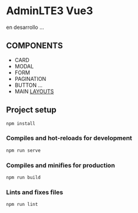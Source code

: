 # AdminLTE3 Vue3 
en desarrollo ...

## COMPONENTS

- CARD
- MODAL
- FORM
- PAGINATION
- BUTTON
...
- MAIN [LAYOUTS](src/components/main)









## Project setup
```
npm install
```

### Compiles and hot-reloads for development
```
npm run serve
```

### Compiles and minifies for production
```
npm run build
```

### Lints and fixes files
```
npm run lint
```



